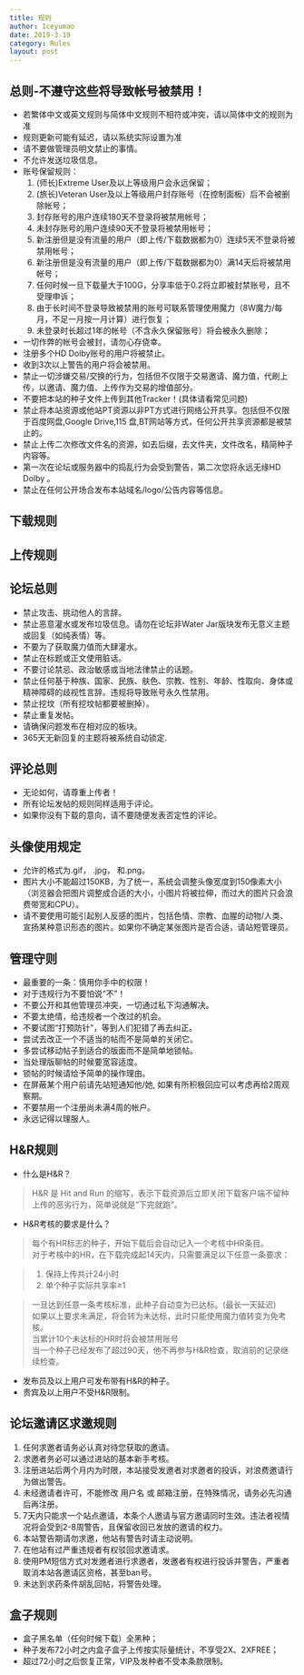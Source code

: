 ```yaml
---
title: 规则
author: Iceyumao
date: 2019-3-19
category: Rules
layout: post
---
```


## 总则-不遵守这些将导致帐号被禁用！

 - 若繁体中文或英文规则与简体中文规则不相符或冲突，请以简体中文的规则为准
 - 规则更新可能有延迟，请以系统实际设置为准
 - 请不要做管理员明文禁止的事情。
 - 不允许发送垃圾信息。
 - 账号保留规则：
   1. (师长)Extreme User及以上等级用户会永远保留；
   2. (旅长)Veteran User及以上等级用户封存账号（在控制面板）后不会被删除帐号；
   3. 封存账号的用户连续180天不登录将被禁用帐号；
   4. 未封存账号的用户连续90天不登录将被禁用帐号；
   5. 新注册但是没有流量的用户（即上传/下载数据都为0）连续5天不登录将被禁用帐号；
   6. 新注册但是没有流量的用户（即上传/下载数据都为0）满14天后将被禁用帐号；
   7. 任何时候一旦下载量大于100G，分享率低于0.2将立即被封禁账号，且不受理申诉；
   8. 由于长时间不登录导致被禁用的账号可联系管理使用魔力（8W魔力/每月，不足一月按一月计算）进行恢复；
   9. 未登录时长超过1年的帐号（不含永久保留账号）将会被永久删除；
 - 一切作弊的帐号会被封，请勿心存侥幸。
 - 注册多个HD Dolby账号的用户将被禁止。
 - 收到3次以上警告的用户将会被禁用。
 - 禁止一切涉嫌交易/交换的行为，包括但不仅限于交易邀请、魔力值，代刷上传，以邀请、魔力值、上传作为交易的增值部分。
 - 不要把本站的种子文件上传到其他Tracker！(具体请看常见问题)
 - 禁止将本站资源或他站PT资源以非PT方式进行网络公开共享。包括但不仅限于百度网盘,Google Drive,115 盘,BT网站等方式，任何公开共享资源都是被禁止的。
 - 禁止上传二次修改文件名的资源，如去后缀，去文件夹，文件改名，精简种子内容等。
 - 第一次在论坛或服务器中的捣乱行为会受到警告，第二次您将永远无缘HD Dolby 。
 - 禁止在任何公开场合发布本站域名/logo/公告内容等信息。


##  下载规则


##  上传规则


##  论坛总则
- 禁止攻击、挑动他人的言辞。
- 禁止恶意灌水或发布垃圾信息。请勿在论坛非Water Jar版块发布无意义主题或回复（如纯表情）等。
- 不要为了获取魔力值而大肆灌水。
- 禁止在标题或正文使用脏话。
- 不要讨论禁忌、政治敏感或当地法律禁止的话题。
- 禁止任何基于种族、国家、民族、肤色、宗教、性别、年龄、性取向、身体或精神障碍的歧视性言辞。违规将导致账号永久性禁用。
- 禁止挖坟（所有挖坟帖都要被删掉）。
- 禁止重复发帖。
- 请确保问题发布在相对应的板块。
- 365天无新回复的主题将被系统自动锁定.


##  评论总则
- 无论如何，请尊重上传者！
- 所有论坛发帖的规则同样适用于评论。
- 如果你没有下载的意向，请不要随便发表否定性的评论。

##  头像使用规定
- 允许的格式为.gif， .jpg， 和.png。
- 图片大小不能超过150KB，为了统一，系统会调整头像宽度到150像素大小（浏览器会把图片调整成合适的大小，小图片将被拉伸，而过大的图片只会浪费带宽和CPU）。
- 请不要使用可能引起别人反感的图片，包括色情、宗教、血腥的动物/人类、宣扬某种意识形态的图片。如果你不确定某张图片是否合适，请站短管理员。

##  管理守则
- 最重要的一条：慎用你手中的权限！
- 对于违规行为不要怕说“不”！
- 不要公开和其他管理员冲突，一切通过私下沟通解决。
- 不要太绝情，给违规者一个改过的机会。
- 不要试图“打预防针”，等到人们犯错了再去纠正。
- 尝试去改正一个不适当的帖而不是简单的关闭它。
- 多尝试移动帖子到适合的版面而不是简单地锁帖。
- 当处理版聊帖的时候要宽容适度。
- 锁帖的时候请给予简单的操作理由。
- 在屏蔽某个用户前请先站短通知他/她, 如果有所积极回应可以考虑再给2周观察期。
- 不要禁用一个注册尚未满4周的帐户。
- 永远记得以理服人。

##  H&R规则
- 什么是H&R？  
>H&R 是 Hit and Run 的缩写，表示下载资源后立即关闭下载客户端不留种上传的恶劣行为，简单说就是“下完就跑”。  
- H&R考核的要求是什么？
>每个有HR标志的种子，开始下载后会自动记入一个考核中HR条目。  
>对于考核中的HR，在下载完成起14天内，只需要满足以下任意一条要求： 
 
>1. 保持上传共计24小时  
>2. 单个种子实际共享率≥1  

>一旦达到任意一条考核标准，此种子自动变为已达标。(最长一天延迟)  
>如果以上要求未满足，将会转为未达标，此时只能使用魔力值转变为免考核。  
>当累计10个未达标的HR时将会被禁用账号  
>当一个种子已经发布了超过90天，他不再参与H&R检查，取消前的记录继续检查。
- 发布员及以上用户可发布带有H&R的种子。  
- 贵宾及以上用户不受H&R限制。  

##  论坛邀请区求邀规则
1. 任何求邀者请务必认真对待您获取的邀请。
2. 求邀者务必可以通过进站的基本新手考核。
3. 注册进站后两个月内为时限，本站接受发邀者对求邀者的投诉，对浪费邀请行为做出警告。
4. 未经邀请者许可，不能修改 用户名 或 邮箱注册，在特殊情况，请务必先沟通后再注册。
5. 7天内只能求一个站点邀请，本条个人邀请与官方邀请同时生效。违法者视情况将会受到2-8周警告，且保留收回已发放的邀请的权力。
6. 本站警告期请勿求邀，他站有警告时请主动说明。
7. 在他站有过严重违规者有权驳回求邀请求。
8. 使用PM短信方式对发邀者进行求邀者，发邀者有权进行投诉并警告，严重者取消本站各邀请区资格，甚至ban号。
9. 未达到求药条件胡乱回帖，将警告处理。

##  盒子规则
- 盒子黑名单（任何时候下载）全黑种；
- 种子发布72小时之内盒子盒子上传按实际量统计，不享受2X、2XFREE；
- 超过72小时之后恢复正常，VIP及发种者不受本条款限制。